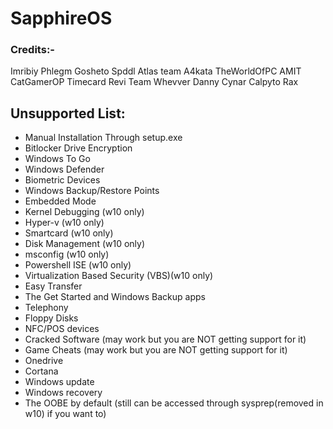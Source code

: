 # SapphireOS
### Credits:-
 Imribiy 
 Phlegm
 Gosheto
 Spddl
 Atlas team
 A4kata
 TheWorldOfPC
 AMIT
 CatGamerOP
 Timecard
 Revi Team
 Whevver
 Danny
 Cynar
 Calpyto
 Rax

## Unsupported List:
- Manual Installation Through setup.exe
- Bitlocker Drive Encryption
- Windows To Go
- Windows Defender
- Biometric Devices
- Windows Backup/Restore Points
- Embedded Mode
- Kernel Debugging (w10 only)
- Hyper-v (w10 only)
- Smartcard (w10 only)
- Disk Management (w10 only)
- msconfig (w10 only)
- Powershell ISE (w10 only)
- Virtualization Based Security (VBS)(w10 only)
- Easy Transfer
- The Get Started and Windows Backup apps
- Telephony
- Floppy Disks
- NFC/POS devices
- Cracked Software (may work but you are NOT getting support for it)
- Game Cheats (may work but you are NOT getting support for it)
- Onedrive
- Cortana
- Windows update
- Windows recovery
- The OOBE by default (still can be accessed through sysprep(removed in w10) if you want to)